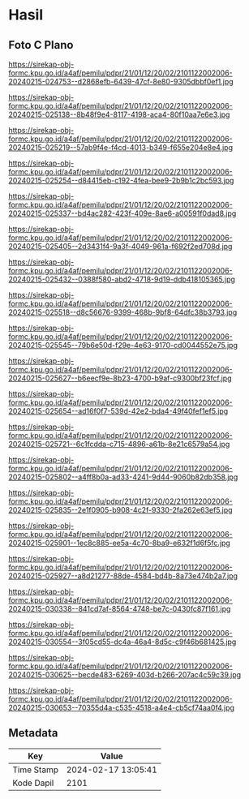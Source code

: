# Hasil

## Foto C Plano

https://sirekap-obj-formc.kpu.go.id/a4af/pemilu/pdpr/21/01/12/20/02/2101122002006-20240215-024753--d2868efb-6439-47cf-8e80-9305dbbf0ef1.jpg

https://sirekap-obj-formc.kpu.go.id/a4af/pemilu/pdpr/21/01/12/20/02/2101122002006-20240215-025138--8b48f9e4-8117-4198-aca4-80f10aa7e6e3.jpg

https://sirekap-obj-formc.kpu.go.id/a4af/pemilu/pdpr/21/01/12/20/02/2101122002006-20240215-025219--57ab9f4e-f4cd-4013-b349-f655e204e8e4.jpg

https://sirekap-obj-formc.kpu.go.id/a4af/pemilu/pdpr/21/01/12/20/02/2101122002006-20240215-025254--d84415eb-c192-4fea-bee9-2b9b1c2bc593.jpg

https://sirekap-obj-formc.kpu.go.id/a4af/pemilu/pdpr/21/01/12/20/02/2101122002006-20240215-025337--bd4ac282-423f-409e-8ae6-a00591f0dad8.jpg

https://sirekap-obj-formc.kpu.go.id/a4af/pemilu/pdpr/21/01/12/20/02/2101122002006-20240215-025405--2d3431f4-9a3f-4049-961a-f692f2ed708d.jpg

https://sirekap-obj-formc.kpu.go.id/a4af/pemilu/pdpr/21/01/12/20/02/2101122002006-20240215-025432--0388f580-abd2-4718-9d19-ddb418105365.jpg

https://sirekap-obj-formc.kpu.go.id/a4af/pemilu/pdpr/21/01/12/20/02/2101122002006-20240215-025518--d8c56676-9399-468b-9bf8-64dfc38b3793.jpg

https://sirekap-obj-formc.kpu.go.id/a4af/pemilu/pdpr/21/01/12/20/02/2101122002006-20240215-025545--79b6e50d-f29e-4e63-9170-cd0044552e75.jpg

https://sirekap-obj-formc.kpu.go.id/a4af/pemilu/pdpr/21/01/12/20/02/2101122002006-20240215-025627--b6eecf9e-8b23-4700-b9af-c9300bf23fcf.jpg

https://sirekap-obj-formc.kpu.go.id/a4af/pemilu/pdpr/21/01/12/20/02/2101122002006-20240215-025654--ad16f0f7-539d-42e2-bda4-49f40fef1ef5.jpg

https://sirekap-obj-formc.kpu.go.id/a4af/pemilu/pdpr/21/01/12/20/02/2101122002006-20240215-025721--6c1fcdda-c715-4896-a61b-8e21c6579a54.jpg

https://sirekap-obj-formc.kpu.go.id/a4af/pemilu/pdpr/21/01/12/20/02/2101122002006-20240215-025802--a4ff8b0a-ad33-4241-9d44-9060b82db358.jpg

https://sirekap-obj-formc.kpu.go.id/a4af/pemilu/pdpr/21/01/12/20/02/2101122002006-20240215-025835--2e1f0905-b908-4c2f-9330-2fa262e63ef5.jpg

https://sirekap-obj-formc.kpu.go.id/a4af/pemilu/pdpr/21/01/12/20/02/2101122002006-20240215-025901--1ec8c885-ee5a-4c70-8ba9-e632f1d6f5fc.jpg

https://sirekap-obj-formc.kpu.go.id/a4af/pemilu/pdpr/21/01/12/20/02/2101122002006-20240215-025927--a8d21277-88de-4584-bd4b-8a73e474b2a7.jpg

https://sirekap-obj-formc.kpu.go.id/a4af/pemilu/pdpr/21/01/12/20/02/2101122002006-20240215-030338--841cd7af-8564-4748-be7c-0430fc87f161.jpg

https://sirekap-obj-formc.kpu.go.id/a4af/pemilu/pdpr/21/01/12/20/02/2101122002006-20240215-030554--3f05cd55-dc4a-46a4-8d5c-c9f46b681425.jpg

https://sirekap-obj-formc.kpu.go.id/a4af/pemilu/pdpr/21/01/12/20/02/2101122002006-20240215-030625--becde483-6269-403d-b266-207ac4c59c39.jpg

https://sirekap-obj-formc.kpu.go.id/a4af/pemilu/pdpr/21/01/12/20/02/2101122002006-20240215-030653--70355d4a-c535-4518-a4e4-cb5cf74aa0f4.jpg


## Metadata

| Key        | Value               |
| ---------- | ------------------- |
| Time Stamp | 2024-02-17 13:05:41 |
| Kode Dapil | 2101                |



